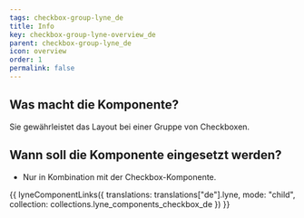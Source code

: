 ```yaml
---
tags: checkbox-group-lyne_de
title: Info
key: checkbox-group-lyne-overview_de
parent: checkbox-group-lyne_de
icon: overview
order: 1
permalink: false
---
```


## Was macht die Komponente?
Sie gewährleistet das Layout bei einer Gruppe von Checkboxen.

## Wann soll die Komponente eingesetzt werden?
* Nur in Kombination mit der Checkbox-Komponente.

{{ lyneComponentLinks({
  translations: translations["de"].lyne,
  mode: "child",
  collection: collections.lyne_components_checkbox_de
}) }}
